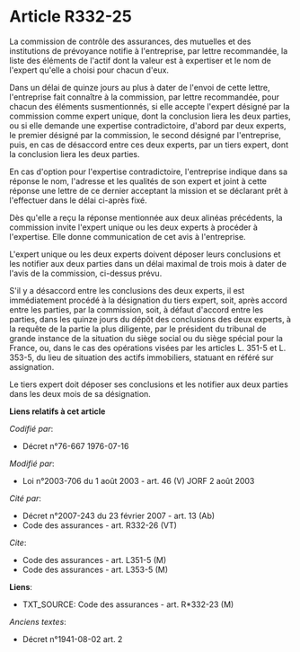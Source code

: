 # Article R332-25

La commission de contrôle des assurances, des mutuelles et des institutions de prévoyance notifie à l'entreprise, par lettre
recommandée, la liste des éléments de l'actif dont la valeur est à expertiser et le nom de l'expert qu'elle a choisi pour
chacun d'eux.

Dans un délai de quinze jours au plus à dater de l'envoi de cette lettre, l'entreprise fait connaître à la commission, par
lettre recommandée, pour chacun des éléments susmentionnés, si elle accepte l'expert désigné par la commission comme expert
unique, dont la conclusion liera les deux parties, ou si elle demande une expertise contradictoire, d'abord par deux experts,
le premier désigné par la commission, le second désigné par l'entreprise, puis, en cas de désaccord entre ces deux experts,
par un tiers expert, dont la conclusion liera les deux parties.

En cas d'option pour l'expertise contradictoire, l'entreprise indique dans sa réponse le nom, l'adresse et les qualités de
son expert et joint à cette réponse une lettre de ce dernier acceptant la mission et se déclarant prêt à l'effectuer dans le
délai ci-après fixé.

Dès qu'elle a reçu la réponse mentionnée aux deux alinéas précédents, la commission invite l'expert unique ou les deux
experts à procéder à l'expertise. Elle donne communication de cet avis à l'entreprise.

L'expert unique ou les deux experts doivent déposer leurs conclusions et les notifier aux deux parties dans un délai maximal
de trois mois à dater de l'avis de la commission, ci-dessus prévu.

S'il y a désaccord entre les conclusions des deux experts, il est immédiatement procédé à la désignation du tiers expert,
soit, après accord entre les parties, par la commission, soit, à défaut d'accord entre les parties, dans les quinze jours du
dépôt des conclusions des deux experts, à la requête de la partie la plus diligente, par le président du tribunal de grande
instance de la situation du siège social ou du siège spécial pour la France, ou, dans le cas des opérations visées par les
articles L. 351-5 et L. 353-5, du lieu de situation des actifs immobiliers, statuant en référé sur assignation.

Le tiers expert doit déposer ses conclusions et les notifier aux deux parties dans les deux mois de sa désignation.

**Liens relatifs à cet article**

_Codifié par_:

  - Décret n°76-667 1976-07-16

_Modifié par_:

  - Loi n°2003-706 du 1 août 2003 - art. 46 (V) JORF 2 août 2003

_Cité par_:

  - Décret  n°2007-243 du 23 février 2007 - art. 13 (Ab)
  - Code des assurances - art. R332-26 (VT)

_Cite_:

  - Code des assurances - art. L351-5 (M)
  - Code des assurances - art. L353-5 (M)

**Liens**:

  - TXT_SOURCE: Code des assurances - art. R*332-23 (M)

_Anciens textes_:

  - Décret n°1941-08-02 art. 2
